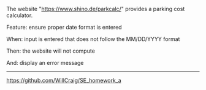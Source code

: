 The website "https://www.shino.de/parkcalc/" provides a parking cost calculator.

Feature:  ensure proper date format is entered

When:     input is entered that does not follow the MM/DD/YYYY format

Then:     the website will not compute 

And:      display an error message 




---



https://github.com/WillCraig/SE_homework_a